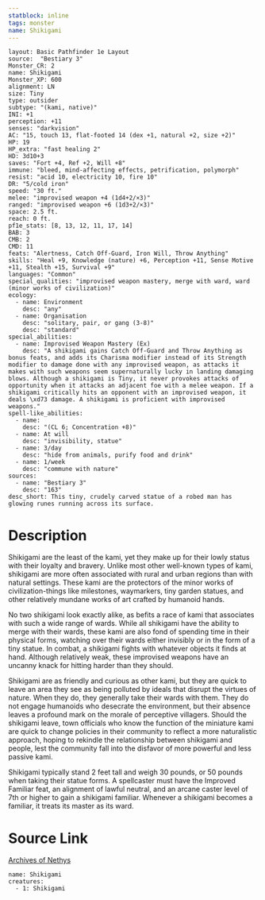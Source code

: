 ```yaml
---
statblock: inline
tags: monster
name: Shikigami
---
```

```statblock
layout: Basic Pathfinder 1e Layout
source:  "Bestiary 3"
Monster_CR: 2
name: Shikigami
Monster_XP: 600
alignment: LN
size: Tiny
type: outsider
subtype: "(kami, native)"
INI: +1
perception: +11
senses: "darkvision"
AC: "15, touch 13, flat-footed 14 (dex +1, natural +2, size +2)"
HP: 19
HP_extra: "fast healing 2"
HD: 3d10+3
saves: "Fort +4, Ref +2, Will +8"
immune: "bleed, mind-affecting effects, petrification, polymorph"
resist: "acid 10, electricity 10, fire 10"
DR: "5/cold iron"
speed: "30 ft."
melee: "improvised weapon +4 (1d4+2/×3)"
ranged: "improvised weapon +6 (1d3+2/×3)"
space: 2.5 ft.
reach: 0 ft.
pf1e_stats: [8, 13, 12, 11, 17, 14]
BAB: 3
CMB: 2
CMD: 11
feats: "Alertness, Catch Off-Guard, Iron Will, Throw Anything"
skills: "Heal +9, Knowledge (nature) +6, Perception +11, Sense Motive +11, Stealth +15, Survival +9"
languages: "Common"
special_qualities: "improvised weapon mastery, merge with ward, ward (minor works of civilization)"
ecology:
  - name: Environment
    desc: "any"
  - name: Organisation
    desc: "solitary, pair, or gang (3-8)"
    desc: "standard"
special_abilities:
  - name: Improvised Weapon Mastery (Ex)
    desc: "A shikigami gains Catch Off-Guard and Throw Anything as bonus feats, and adds its Charisma modifier instead of its Strength modifier to damage done with any improvised weapon, as attacks it makes with such weapons seem supernaturally lucky in landing damaging blows. Although a shikigami is Tiny, it never provokes attacks of opportunity when it attacks an adjacent foe with a melee weapon. If a shikigami critically hits an opponent with an improvised weapon, it deals \xd73 damage. A shikigami is proficient with improvised weapons."
spell-like_abilities:
  - name:
    desc: "(CL 6; Concentration +8)"
  - name: At will
    desc: "invisibility, statue"
  - name: 3/day
    desc: "hide from animals, purify food and drink"
  - name: 1/week
    desc: "commune with nature"
sources:
  - name: "Bestiary 3"
    desc: "163"
desc_short: This tiny, crudely carved statue of a robed man has glowing runes running across its surface.
```
# Description
Shikigami are the least of the kami, yet they make up for their lowly status with their loyalty and bravery. Unlike most other well-known types of kami, shikigami are more often associated with rural and urban regions than with natural settings. These kami are the protectors of the minor works of civilization-things like milestones, waymarkers, tiny garden statues, and other relatively mundane works of art crafted by humanoid hands.

No two shikigami look exactly alike, as befits a race of kami that associates with such a wide range of wards. While all shikigami have the ability to merge with their wards, these kami are also fond of spending time in their physical forms, watching over their wards either invisibly or in the form of a tiny statue. In combat, a shikigami fights with whatever objects it finds at hand. Although relatively weak, these improvised weapons have an uncanny knack for hitting harder than they should.

Shikigami are as friendly and curious as other kami, but they are quick to leave an area they see as being polluted by ideals that disrupt the virtues of nature. When they do, they generally take their wards with them. They do not engage humanoids who desecrate the environment, but their absence leaves a profound mark on the morale of perceptive villagers. Should the shikigami leave, town officials who know the function of the miniature kami are quick to change policies in their community to reflect a more naturalistic approach, hoping to rekindle the relationship between shikigami and people, lest the community fall into the disfavor of more powerful and less passive kami.

Shikigami typically stand 2 feet tall and weigh 30 pounds, or 50 pounds when taking their statue forms. A spellcaster must have the Improved Familiar feat, an alignment of lawful neutral, and an arcane caster level of 7th or higher to gain a shikigami familiar. Whenever a shikigami becomes a familiar, it treats its master as its ward.
# Source Link
[Archives of Nethys](https://aonprd.com/MonsterDisplay.aspx?ItemName=Shikigami)
```encounter-table
name: Shikigami
creatures:
  - 1: Shikigami
```
